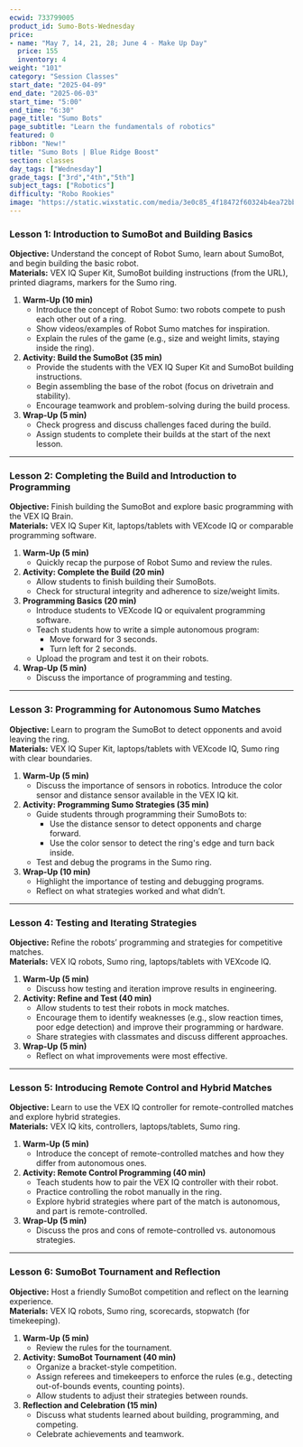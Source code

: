 ```yaml
---
ecwid: 733799005
product_id: Sumo-Bots-Wednesday
price:
- name: "May 7, 14, 21, 28; June 4 - Make Up Day"
  price: 155
  inventory: 4
weight: "101"
category: "Session Classes"
start_date: "2025-04-09"
end_date: "2025-06-03"
start_time: "5:00"
end_time: "6:30"
page_title: "Sumo Bots"
page_subtitle: "Learn the fundamentals of robotics"
featured: 0
ribbon: "New!"
title: "Sumo Bots | Blue Ridge Boost"
section: classes
day_tags: ["Wednesday"]
grade_tags: ["3rd","4th","5th"]
subject_tags: ["Robotics"]
difficulty: "Robo Rookies"
image: "https://static.wixstatic.com/media/3e0c85_4f18472f60324b4ea72bbfa008655b2e~mv2.jpg/v1/fill/w_1853,h_1390,al_c,q_90/IMG_9187.JPG"
---
```

<h3><strong>Lesson 1: Introduction to SumoBot and Building Basics</strong></h3> <p><strong>Objective:</strong> Understand the concept of Robot Sumo, learn about SumoBot, and begin building the basic robot.<br> <strong>Materials:</strong> VEX IQ Super Kit, SumoBot building instructions (from the URL), printed diagrams, markers for the Sumo ring.</p> <ol> <li><strong>Warm-Up (10 min)</strong> <ul> <li>Introduce the concept of Robot Sumo: two robots compete to push each other out of a ring.</li> <li>Show videos/examples of Robot Sumo matches for inspiration.</li> <li>Explain the rules of the game (e.g., size and weight limits, staying inside the ring).</li> </ul> </li> <li><strong>Activity: Build the SumoBot (35 min)</strong> <ul> <li>Provide the students with the VEX IQ Super Kit and SumoBot building instructions.</li> <li>Begin assembling the base of the robot (focus on drivetrain and stability).</li> <li>Encourage teamwork and problem-solving during the build process.</li> </ul> </li> <li><strong>Wrap-Up (5 min)</strong> <ul> <li>Check progress and discuss challenges faced during the build.</li> <li>Assign students to complete their builds at the start of the next lesson.</li> </ul> </li> </ol> <hr> <h3><strong>Lesson 2: Completing the Build and Introduction to Programming</strong></h3> <p><strong>Objective:</strong> Finish building the SumoBot and explore basic programming with the VEX IQ Brain.<br> <strong>Materials:</strong> VEX IQ Super Kit, laptops/tablets with VEXcode IQ or comparable programming software.</p> <ol> <li><strong>Warm-Up (5 min)</strong> <ul> <li>Quickly recap the purpose of Robot Sumo and review the rules.</li> </ul> </li> <li><strong>Activity: Complete the Build (20 min)</strong> <ul> <li>Allow students to finish building their SumoBots.</li> <li>Check for structural integrity and adherence to size/weight limits.</li> </ul> </li> <li><strong>Programming Basics (20 min)</strong> <ul> <li>Introduce students to VEXcode IQ or equivalent programming software.</li> <li>Teach students how to write a simple autonomous program: <ul> <li>Move forward for 3 seconds.</li> <li>Turn left for 2 seconds.</li> </ul> </li> <li>Upload the program and test it on their robots.</li> </ul> </li> <li><strong>Wrap-Up (5 min)</strong> <ul> <li>Discuss the importance of programming and testing.</li> </ul> </li> </ol> <hr> <h3><strong>Lesson 3: Programming for Autonomous Sumo Matches</strong></h3> <p><strong>Objective:</strong> Learn to program the SumoBot to detect opponents and avoid leaving the ring.<br> <strong>Materials:</strong> VEX IQ Super Kit, laptops/tablets with VEXcode IQ, Sumo ring with clear boundaries.</p> <ol> <li><strong>Warm-Up (5 min)</strong> <ul> <li>Discuss the importance of sensors in robotics. Introduce the color sensor and distance sensor available in the VEX IQ kit.</li> </ul> </li> <li><strong>Activity: Programming Sumo Strategies (35 min)</strong> <ul> <li>Guide students through programming their SumoBots to: <ul> <li>Use the distance sensor to detect opponents and charge forward.</li> <li>Use the color sensor to detect the ring's edge and turn back inside.</li> </ul> </li> <li>Test and debug the programs in the Sumo ring.</li> </ul> </li> <li><strong>Wrap-Up (10 min)</strong> <ul> <li>Highlight the importance of testing and debugging programs.</li> <li>Reflect on what strategies worked and what didn’t.</li> </ul> </li> </ol> <hr> <h3><strong>Lesson 4: Testing and Iterating Strategies</strong></h3> <p><strong>Objective:</strong> Refine the robots’ programming and strategies for competitive matches.<br> <strong>Materials:</strong> VEX IQ robots, Sumo ring, laptops/tablets with VEXcode IQ.</p> <ol> <li><strong>Warm-Up (5 min)</strong> <ul> <li>Discuss how testing and iteration improve results in engineering.</li> </ul> </li> <li><strong>Activity: Refine and Test (40 min)</strong> <ul> <li>Allow students to test their robots in mock matches.</li> <li>Encourage them to identify weaknesses (e.g., slow reaction times, poor edge detection) and improve their programming or hardware.</li> <li>Share strategies with classmates and discuss different approaches.</li> </ul> </li> <li><strong>Wrap-Up (5 min)</strong> <ul> <li>Reflect on what improvements were most effective.</li> </ul> </li> </ol> <hr> <h3><strong>Lesson 5: Introducing Remote Control and Hybrid Matches</strong></h3> <p><strong>Objective:</strong> Learn to use the VEX IQ controller for remote-controlled matches and explore hybrid strategies.<br> <strong>Materials:</strong> VEX IQ kits, controllers, laptops/tablets, Sumo ring.</p> <ol> <li><strong>Warm-Up (5 min)</strong> <ul> <li>Introduce the concept of remote-controlled matches and how they differ from autonomous ones.</li> </ul> </li> <li><strong>Activity: Remote Control Programming (40 min)</strong> <ul> <li>Teach students how to pair the VEX IQ controller with their robot.</li> <li>Practice controlling the robot manually in the ring.</li> <li>Explore hybrid strategies where part of the match is autonomous, and part is remote-controlled.</li> </ul> </li> <li><strong>Wrap-Up (5 min)</strong> <ul> <li>Discuss the pros and cons of remote-controlled vs. autonomous strategies.</li> </ul> </li> </ol> <hr> <h3><strong>Lesson 6: SumoBot Tournament and Reflection</strong></h3> <p><strong>Objective:</strong> Host a friendly SumoBot competition and reflect on the learning experience.<br> <strong>Materials:</strong> VEX IQ robots, Sumo ring, scorecards, stopwatch (for timekeeping).</p> <ol> <li><strong>Warm-Up (5 min)</strong> <ul> <li>Review the rules for the tournament.</li> </ul> </li> <li><strong>Activity: SumoBot Tournament (40 min)</strong> <ul> <li>Organize a bracket-style competition.</li> <li>Assign referees and timekeepers to enforce the rules (e.g., detecting out-of-bounds events, counting points).</li> <li>Allow students to adjust their strategies between rounds.</li> </ul> </li> <li><strong>Reflection and Celebration (15 min)</strong> <ul> <li>Discuss what students learned about building, programming, and competing.</li> <li>Celebrate achievements and teamwork.</li></ul></li></ol>
